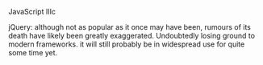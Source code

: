 JavaScript IIIc

jQuery: although not as popular as it once may have been, rumours of its death have likely been greatly exaggerated. Undoubtedly losing ground to modern frameworks. it will still probably be in widespread use for quite some time yet.

